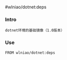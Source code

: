 ﻿#wlniao/dotnet:deps
### Intro
```
dotnet环境的基础镜像（1.0版本）
```

### Use
```
FROM wlniao/dotnet:deps
```